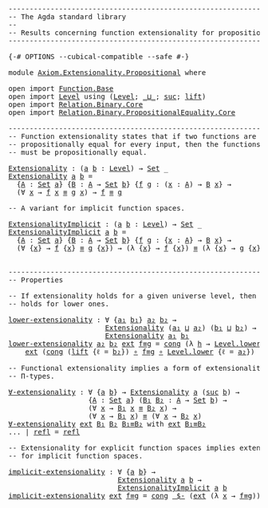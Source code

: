 <pre class="Agda"><a id="1" class="Comment">------------------------------------------------------------------------</a>
<a id="74" class="Comment">-- The Agda standard library</a>
<a id="103" class="Comment">--</a>
<a id="106" class="Comment">-- Results concerning function extensionality for propositional equality</a>
<a id="179" class="Comment">------------------------------------------------------------------------</a>

<a id="253" class="Symbol">{-#</a> <a id="257" class="Keyword">OPTIONS</a> <a id="265" class="Pragma">--cubical-compatible</a> <a id="286" class="Pragma">--safe</a> <a id="293" class="Symbol">#-}</a>

<a id="298" class="Keyword">module</a> <a id="305" href="Axiom.Extensionality.Propositional.html" class="Module">Axiom.Extensionality.Propositional</a> <a id="340" class="Keyword">where</a>

<a id="347" class="Keyword">open</a> <a id="352" class="Keyword">import</a> <a id="359" href="Function.Base.html" class="Module">Function.Base</a>
<a id="373" class="Keyword">open</a> <a id="378" class="Keyword">import</a> <a id="385" href="Level.html" class="Module">Level</a> <a id="391" class="Keyword">using</a> <a id="397" class="Symbol">(</a><a id="398" href="Agda.Primitive.html#742" class="Postulate">Level</a><a id="403" class="Symbol">;</a> <a id="405" href="Agda.Primitive.html#961" class="Primitive Operator">_⊔_</a><a id="408" class="Symbol">;</a> <a id="410" href="Agda.Primitive.html#931" class="Primitive">suc</a><a id="413" class="Symbol">;</a> <a id="415" href="Level.html#466" class="InductiveConstructor">lift</a><a id="419" class="Symbol">)</a>
<a id="421" class="Keyword">open</a> <a id="426" class="Keyword">import</a> <a id="433" href="Relation.Binary.Core.html" class="Module">Relation.Binary.Core</a>
<a id="454" class="Keyword">open</a> <a id="459" class="Keyword">import</a> <a id="466" href="Relation.Binary.PropositionalEquality.Core.html" class="Module">Relation.Binary.PropositionalEquality.Core</a>

<a id="510" class="Comment">------------------------------------------------------------------------</a>
<a id="583" class="Comment">-- Function extensionality states that if two functions are</a>
<a id="643" class="Comment">-- propositionally equal for every input, then the functions themselves</a>
<a id="715" class="Comment">-- must be propositionally equal.</a>

<a id="Extensionality"></a><a id="750" href="Axiom.Extensionality.Propositional.html#750" class="Function">Extensionality</a> <a id="765" class="Symbol">:</a> <a id="767" class="Symbol">(</a><a id="768" href="Axiom.Extensionality.Propositional.html#768" class="Bound">a</a> <a id="770" href="Axiom.Extensionality.Propositional.html#770" class="Bound">b</a> <a id="772" class="Symbol">:</a> <a id="774" href="Agda.Primitive.html#742" class="Postulate">Level</a><a id="779" class="Symbol">)</a> <a id="781" class="Symbol">→</a> <a id="783" href="Agda.Primitive.html#388" class="Primitive">Set</a> <a id="787" class="Symbol">_</a>
<a id="789" href="Axiom.Extensionality.Propositional.html#750" class="Function">Extensionality</a> <a id="804" href="Axiom.Extensionality.Propositional.html#804" class="Bound">a</a> <a id="806" href="Axiom.Extensionality.Propositional.html#806" class="Bound">b</a> <a id="808" class="Symbol">=</a>
  <a id="812" class="Symbol">{</a><a id="813" href="Axiom.Extensionality.Propositional.html#813" class="Bound">A</a> <a id="815" class="Symbol">:</a> <a id="817" href="Agda.Primitive.html#388" class="Primitive">Set</a> <a id="821" href="Axiom.Extensionality.Propositional.html#804" class="Bound">a</a><a id="822" class="Symbol">}</a> <a id="824" class="Symbol">{</a><a id="825" href="Axiom.Extensionality.Propositional.html#825" class="Bound">B</a> <a id="827" class="Symbol">:</a> <a id="829" href="Axiom.Extensionality.Propositional.html#813" class="Bound">A</a> <a id="831" class="Symbol">→</a> <a id="833" href="Agda.Primitive.html#388" class="Primitive">Set</a> <a id="837" href="Axiom.Extensionality.Propositional.html#806" class="Bound">b</a><a id="838" class="Symbol">}</a> <a id="840" class="Symbol">{</a><a id="841" href="Axiom.Extensionality.Propositional.html#841" class="Bound">f</a> <a id="843" href="Axiom.Extensionality.Propositional.html#843" class="Bound">g</a> <a id="845" class="Symbol">:</a> <a id="847" class="Symbol">(</a><a id="848" href="Axiom.Extensionality.Propositional.html#848" class="Bound">x</a> <a id="850" class="Symbol">:</a> <a id="852" href="Axiom.Extensionality.Propositional.html#813" class="Bound">A</a><a id="853" class="Symbol">)</a> <a id="855" class="Symbol">→</a> <a id="857" href="Axiom.Extensionality.Propositional.html#825" class="Bound">B</a> <a id="859" href="Axiom.Extensionality.Propositional.html#848" class="Bound">x</a><a id="860" class="Symbol">}</a> <a id="862" class="Symbol">→</a>
  <a id="866" class="Symbol">(∀</a> <a id="869" href="Axiom.Extensionality.Propositional.html#869" class="Bound">x</a> <a id="871" class="Symbol">→</a> <a id="873" href="Axiom.Extensionality.Propositional.html#841" class="Bound">f</a> <a id="875" href="Axiom.Extensionality.Propositional.html#869" class="Bound">x</a> <a id="877" href="Agda.Builtin.Equality.html#150" class="Datatype Operator">≡</a> <a id="879" href="Axiom.Extensionality.Propositional.html#843" class="Bound">g</a> <a id="881" href="Axiom.Extensionality.Propositional.html#869" class="Bound">x</a><a id="882" class="Symbol">)</a> <a id="884" class="Symbol">→</a> <a id="886" href="Axiom.Extensionality.Propositional.html#841" class="Bound">f</a> <a id="888" href="Agda.Builtin.Equality.html#150" class="Datatype Operator">≡</a> <a id="890" href="Axiom.Extensionality.Propositional.html#843" class="Bound">g</a>

<a id="893" class="Comment">-- A variant for implicit function spaces.</a>

<a id="ExtensionalityImplicit"></a><a id="937" href="Axiom.Extensionality.Propositional.html#937" class="Function">ExtensionalityImplicit</a> <a id="960" class="Symbol">:</a> <a id="962" class="Symbol">(</a><a id="963" href="Axiom.Extensionality.Propositional.html#963" class="Bound">a</a> <a id="965" href="Axiom.Extensionality.Propositional.html#965" class="Bound">b</a> <a id="967" class="Symbol">:</a> <a id="969" href="Agda.Primitive.html#742" class="Postulate">Level</a><a id="974" class="Symbol">)</a> <a id="976" class="Symbol">→</a> <a id="978" href="Agda.Primitive.html#388" class="Primitive">Set</a> <a id="982" class="Symbol">_</a>
<a id="984" href="Axiom.Extensionality.Propositional.html#937" class="Function">ExtensionalityImplicit</a> <a id="1007" href="Axiom.Extensionality.Propositional.html#1007" class="Bound">a</a> <a id="1009" href="Axiom.Extensionality.Propositional.html#1009" class="Bound">b</a> <a id="1011" class="Symbol">=</a>
  <a id="1015" class="Symbol">{</a><a id="1016" href="Axiom.Extensionality.Propositional.html#1016" class="Bound">A</a> <a id="1018" class="Symbol">:</a> <a id="1020" href="Agda.Primitive.html#388" class="Primitive">Set</a> <a id="1024" href="Axiom.Extensionality.Propositional.html#1007" class="Bound">a</a><a id="1025" class="Symbol">}</a> <a id="1027" class="Symbol">{</a><a id="1028" href="Axiom.Extensionality.Propositional.html#1028" class="Bound">B</a> <a id="1030" class="Symbol">:</a> <a id="1032" href="Axiom.Extensionality.Propositional.html#1016" class="Bound">A</a> <a id="1034" class="Symbol">→</a> <a id="1036" href="Agda.Primitive.html#388" class="Primitive">Set</a> <a id="1040" href="Axiom.Extensionality.Propositional.html#1009" class="Bound">b</a><a id="1041" class="Symbol">}</a> <a id="1043" class="Symbol">{</a><a id="1044" href="Axiom.Extensionality.Propositional.html#1044" class="Bound">f</a> <a id="1046" href="Axiom.Extensionality.Propositional.html#1046" class="Bound">g</a> <a id="1048" class="Symbol">:</a> <a id="1050" class="Symbol">{</a><a id="1051" href="Axiom.Extensionality.Propositional.html#1051" class="Bound">x</a> <a id="1053" class="Symbol">:</a> <a id="1055" href="Axiom.Extensionality.Propositional.html#1016" class="Bound">A</a><a id="1056" class="Symbol">}</a> <a id="1058" class="Symbol">→</a> <a id="1060" href="Axiom.Extensionality.Propositional.html#1028" class="Bound">B</a> <a id="1062" href="Axiom.Extensionality.Propositional.html#1051" class="Bound">x</a><a id="1063" class="Symbol">}</a> <a id="1065" class="Symbol">→</a>
  <a id="1069" class="Symbol">(∀</a> <a id="1072" class="Symbol">{</a><a id="1073" href="Axiom.Extensionality.Propositional.html#1073" class="Bound">x</a><a id="1074" class="Symbol">}</a> <a id="1076" class="Symbol">→</a> <a id="1078" href="Axiom.Extensionality.Propositional.html#1044" class="Bound">f</a> <a id="1080" class="Symbol">{</a><a id="1081" href="Axiom.Extensionality.Propositional.html#1073" class="Bound">x</a><a id="1082" class="Symbol">}</a> <a id="1084" href="Agda.Builtin.Equality.html#150" class="Datatype Operator">≡</a> <a id="1086" href="Axiom.Extensionality.Propositional.html#1046" class="Bound">g</a> <a id="1088" class="Symbol">{</a><a id="1089" href="Axiom.Extensionality.Propositional.html#1073" class="Bound">x</a><a id="1090" class="Symbol">})</a> <a id="1093" class="Symbol">→</a> <a id="1095" class="Symbol">(λ</a> <a id="1098" class="Symbol">{</a><a id="1099" href="Axiom.Extensionality.Propositional.html#1099" class="Bound">x</a><a id="1100" class="Symbol">}</a> <a id="1102" class="Symbol">→</a> <a id="1104" href="Axiom.Extensionality.Propositional.html#1044" class="Bound">f</a> <a id="1106" class="Symbol">{</a><a id="1107" href="Axiom.Extensionality.Propositional.html#1099" class="Bound">x</a><a id="1108" class="Symbol">})</a> <a id="1111" href="Agda.Builtin.Equality.html#150" class="Datatype Operator">≡</a> <a id="1113" class="Symbol">(λ</a> <a id="1116" class="Symbol">{</a><a id="1117" href="Axiom.Extensionality.Propositional.html#1117" class="Bound">x</a><a id="1118" class="Symbol">}</a> <a id="1120" class="Symbol">→</a> <a id="1122" href="Axiom.Extensionality.Propositional.html#1046" class="Bound">g</a> <a id="1124" class="Symbol">{</a><a id="1125" href="Axiom.Extensionality.Propositional.html#1117" class="Bound">x</a><a id="1126" class="Symbol">})</a>


<a id="1131" class="Comment">------------------------------------------------------------------------</a>
<a id="1204" class="Comment">-- Properties</a>

<a id="1219" class="Comment">-- If extensionality holds for a given universe level, then it also</a>
<a id="1287" class="Comment">-- holds for lower ones.</a>

<a id="lower-extensionality"></a><a id="1313" href="Axiom.Extensionality.Propositional.html#1313" class="Function">lower-extensionality</a> <a id="1334" class="Symbol">:</a> <a id="1336" class="Symbol">∀</a> <a id="1338" class="Symbol">{</a><a id="1339" href="Axiom.Extensionality.Propositional.html#1339" class="Bound">a₁</a> <a id="1342" href="Axiom.Extensionality.Propositional.html#1342" class="Bound">b₁</a><a id="1344" class="Symbol">}</a> <a id="1346" href="Axiom.Extensionality.Propositional.html#1346" class="Bound">a₂</a> <a id="1349" href="Axiom.Extensionality.Propositional.html#1349" class="Bound">b₂</a> <a id="1352" class="Symbol">→</a>
                       <a id="1377" href="Axiom.Extensionality.Propositional.html#750" class="Function">Extensionality</a> <a id="1392" class="Symbol">(</a><a id="1393" href="Axiom.Extensionality.Propositional.html#1339" class="Bound">a₁</a> <a id="1396" href="Agda.Primitive.html#961" class="Primitive Operator">⊔</a> <a id="1398" href="Axiom.Extensionality.Propositional.html#1346" class="Bound">a₂</a><a id="1400" class="Symbol">)</a> <a id="1402" class="Symbol">(</a><a id="1403" href="Axiom.Extensionality.Propositional.html#1342" class="Bound">b₁</a> <a id="1406" href="Agda.Primitive.html#961" class="Primitive Operator">⊔</a> <a id="1408" href="Axiom.Extensionality.Propositional.html#1349" class="Bound">b₂</a><a id="1410" class="Symbol">)</a> <a id="1412" class="Symbol">→</a>
                       <a id="1437" href="Axiom.Extensionality.Propositional.html#750" class="Function">Extensionality</a> <a id="1452" href="Axiom.Extensionality.Propositional.html#1339" class="Bound">a₁</a> <a id="1455" href="Axiom.Extensionality.Propositional.html#1342" class="Bound">b₁</a>
<a id="1458" href="Axiom.Extensionality.Propositional.html#1313" class="Function">lower-extensionality</a> <a id="1479" href="Axiom.Extensionality.Propositional.html#1479" class="Bound">a₂</a> <a id="1482" href="Axiom.Extensionality.Propositional.html#1482" class="Bound">b₂</a> <a id="1485" href="Axiom.Extensionality.Propositional.html#1485" class="Bound">ext</a> <a id="1489" href="Axiom.Extensionality.Propositional.html#1489" class="Bound">f≡g</a> <a id="1493" class="Symbol">=</a> <a id="1495" href="Relation.Binary.PropositionalEquality.Core.html#1339" class="Function">cong</a> <a id="1500" class="Symbol">(λ</a> <a id="1503" href="Axiom.Extensionality.Propositional.html#1503" class="Bound">h</a> <a id="1505" class="Symbol">→</a> <a id="1507" href="Level.html#479" class="Field">Level.lower</a> <a id="1519" href="Function.Base.html#1115" class="Function Operator">∘</a> <a id="1521" href="Axiom.Extensionality.Propositional.html#1503" class="Bound">h</a> <a id="1523" href="Function.Base.html#1115" class="Function Operator">∘</a> <a id="1525" href="Level.html#466" class="InductiveConstructor">lift</a><a id="1529" class="Symbol">)</a> <a id="1531" href="Function.Base.html#1974" class="Function Operator">$</a>
    <a id="1537" href="Axiom.Extensionality.Propositional.html#1485" class="Bound">ext</a> <a id="1541" class="Symbol">(</a><a id="1542" href="Relation.Binary.PropositionalEquality.Core.html#1339" class="Function">cong</a> <a id="1547" class="Symbol">(</a><a id="1548" href="Level.html#466" class="InductiveConstructor">lift</a> <a id="1553" class="Symbol">{</a><a id="1554" class="Argument">ℓ</a> <a id="1556" class="Symbol">=</a> <a id="1558" href="Axiom.Extensionality.Propositional.html#1482" class="Bound">b₂</a><a id="1560" class="Symbol">})</a> <a id="1563" href="Function.Base.html#1115" class="Function Operator">∘</a> <a id="1565" href="Axiom.Extensionality.Propositional.html#1489" class="Bound">f≡g</a> <a id="1569" href="Function.Base.html#1115" class="Function Operator">∘</a> <a id="1571" href="Level.html#479" class="Field">Level.lower</a> <a id="1583" class="Symbol">{</a><a id="1584" class="Argument">ℓ</a> <a id="1586" class="Symbol">=</a> <a id="1588" href="Axiom.Extensionality.Propositional.html#1479" class="Bound">a₂</a><a id="1590" class="Symbol">})</a>

<a id="1594" class="Comment">-- Functional extensionality implies a form of extensionality for</a>
<a id="1660" class="Comment">-- Π-types.</a>

<a id="∀-extensionality"></a><a id="1673" href="Axiom.Extensionality.Propositional.html#1673" class="Function">∀-extensionality</a> <a id="1690" class="Symbol">:</a> <a id="1692" class="Symbol">∀</a> <a id="1694" class="Symbol">{</a><a id="1695" href="Axiom.Extensionality.Propositional.html#1695" class="Bound">a</a> <a id="1697" href="Axiom.Extensionality.Propositional.html#1697" class="Bound">b</a><a id="1698" class="Symbol">}</a> <a id="1700" class="Symbol">→</a> <a id="1702" href="Axiom.Extensionality.Propositional.html#750" class="Function">Extensionality</a> <a id="1717" href="Axiom.Extensionality.Propositional.html#1695" class="Bound">a</a> <a id="1719" class="Symbol">(</a><a id="1720" href="Agda.Primitive.html#931" class="Primitive">suc</a> <a id="1724" href="Axiom.Extensionality.Propositional.html#1697" class="Bound">b</a><a id="1725" class="Symbol">)</a> <a id="1727" class="Symbol">→</a>
                   <a id="1748" class="Symbol">{</a><a id="1749" href="Axiom.Extensionality.Propositional.html#1749" class="Bound">A</a> <a id="1751" class="Symbol">:</a> <a id="1753" href="Agda.Primitive.html#388" class="Primitive">Set</a> <a id="1757" href="Axiom.Extensionality.Propositional.html#1695" class="Bound">a</a><a id="1758" class="Symbol">}</a> <a id="1760" class="Symbol">(</a><a id="1761" href="Axiom.Extensionality.Propositional.html#1761" class="Bound">B₁</a> <a id="1764" href="Axiom.Extensionality.Propositional.html#1764" class="Bound">B₂</a> <a id="1767" class="Symbol">:</a> <a id="1769" href="Axiom.Extensionality.Propositional.html#1749" class="Bound">A</a> <a id="1771" class="Symbol">→</a> <a id="1773" href="Agda.Primitive.html#388" class="Primitive">Set</a> <a id="1777" href="Axiom.Extensionality.Propositional.html#1697" class="Bound">b</a><a id="1778" class="Symbol">)</a> <a id="1780" class="Symbol">→</a>
                   <a id="1801" class="Symbol">(∀</a> <a id="1804" href="Axiom.Extensionality.Propositional.html#1804" class="Bound">x</a> <a id="1806" class="Symbol">→</a> <a id="1808" href="Axiom.Extensionality.Propositional.html#1761" class="Bound">B₁</a> <a id="1811" href="Axiom.Extensionality.Propositional.html#1804" class="Bound">x</a> <a id="1813" href="Agda.Builtin.Equality.html#150" class="Datatype Operator">≡</a> <a id="1815" href="Axiom.Extensionality.Propositional.html#1764" class="Bound">B₂</a> <a id="1818" href="Axiom.Extensionality.Propositional.html#1804" class="Bound">x</a><a id="1819" class="Symbol">)</a> <a id="1821" class="Symbol">→</a>
                   <a id="1842" class="Symbol">(∀</a> <a id="1845" href="Axiom.Extensionality.Propositional.html#1845" class="Bound">x</a> <a id="1847" class="Symbol">→</a> <a id="1849" href="Axiom.Extensionality.Propositional.html#1761" class="Bound">B₁</a> <a id="1852" href="Axiom.Extensionality.Propositional.html#1845" class="Bound">x</a><a id="1853" class="Symbol">)</a> <a id="1855" href="Agda.Builtin.Equality.html#150" class="Datatype Operator">≡</a> <a id="1857" class="Symbol">(∀</a> <a id="1860" href="Axiom.Extensionality.Propositional.html#1860" class="Bound">x</a> <a id="1862" class="Symbol">→</a> <a id="1864" href="Axiom.Extensionality.Propositional.html#1764" class="Bound">B₂</a> <a id="1867" href="Axiom.Extensionality.Propositional.html#1860" class="Bound">x</a><a id="1868" class="Symbol">)</a>
<a id="1870" href="Axiom.Extensionality.Propositional.html#1673" class="Function">∀-extensionality</a> <a id="1887" href="Axiom.Extensionality.Propositional.html#1887" class="Bound">ext</a> <a id="1891" href="Axiom.Extensionality.Propositional.html#1891" class="Bound">B₁</a> <a id="1894" href="Axiom.Extensionality.Propositional.html#1894" class="Bound">B₂</a> <a id="1897" href="Axiom.Extensionality.Propositional.html#1897" class="Bound">B₁≡B₂</a> <a id="1903" class="Keyword">with</a> <a id="1908" href="Axiom.Extensionality.Propositional.html#1887" class="Bound">ext</a> <a id="1912" href="Axiom.Extensionality.Propositional.html#1897" class="Bound">B₁≡B₂</a>
<a id="1918" class="Symbol">...</a> <a id="1922" class="Symbol">|</a> <a id="1924" href="Agda.Builtin.Equality.html#207" class="InductiveConstructor">refl</a> <a id="1929" class="Symbol">=</a> <a id="1931" href="Agda.Builtin.Equality.html#207" class="InductiveConstructor">refl</a>

<a id="1937" class="Comment">-- Extensionality for explicit function spaces implies extensionality</a>
<a id="2007" class="Comment">-- for implicit function spaces.</a>

<a id="implicit-extensionality"></a><a id="2041" href="Axiom.Extensionality.Propositional.html#2041" class="Function">implicit-extensionality</a> <a id="2065" class="Symbol">:</a> <a id="2067" class="Symbol">∀</a> <a id="2069" class="Symbol">{</a><a id="2070" href="Axiom.Extensionality.Propositional.html#2070" class="Bound">a</a> <a id="2072" href="Axiom.Extensionality.Propositional.html#2072" class="Bound">b</a><a id="2073" class="Symbol">}</a> <a id="2075" class="Symbol">→</a>
                          <a id="2103" href="Axiom.Extensionality.Propositional.html#750" class="Function">Extensionality</a> <a id="2118" href="Axiom.Extensionality.Propositional.html#2070" class="Bound">a</a> <a id="2120" href="Axiom.Extensionality.Propositional.html#2072" class="Bound">b</a> <a id="2122" class="Symbol">→</a>
                          <a id="2150" href="Axiom.Extensionality.Propositional.html#937" class="Function">ExtensionalityImplicit</a> <a id="2173" href="Axiom.Extensionality.Propositional.html#2070" class="Bound">a</a> <a id="2175" href="Axiom.Extensionality.Propositional.html#2072" class="Bound">b</a>
<a id="2177" href="Axiom.Extensionality.Propositional.html#2041" class="Function">implicit-extensionality</a> <a id="2201" href="Axiom.Extensionality.Propositional.html#2201" class="Bound">ext</a> <a id="2205" href="Axiom.Extensionality.Propositional.html#2205" class="Bound">f≡g</a> <a id="2209" class="Symbol">=</a> <a id="2211" href="Relation.Binary.PropositionalEquality.Core.html#1339" class="Function">cong</a> <a id="2216" href="Function.Base.html#2658" class="Function Operator">_$-</a> <a id="2220" class="Symbol">(</a><a id="2221" href="Axiom.Extensionality.Propositional.html#2201" class="Bound">ext</a> <a id="2225" class="Symbol">(λ</a> <a id="2228" href="Axiom.Extensionality.Propositional.html#2228" class="Bound">x</a> <a id="2230" class="Symbol">→</a> <a id="2232" href="Axiom.Extensionality.Propositional.html#2205" class="Bound">f≡g</a><a id="2235" class="Symbol">))</a>
</pre>